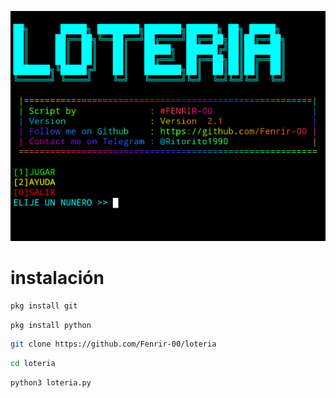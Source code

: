 ![Screenshot](loteria.png)
# instalación
``` bash
pkg install git
```
```bash
pkg install python
```
```bash
git clone https://github.com/Fenrir-00/loteria
```
```bash
cd loteria
```
```bash
python3 loteria.py
```
